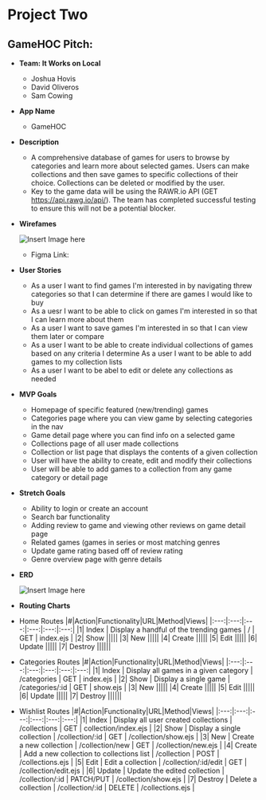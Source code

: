 # Project Two

## GameHOC Pitch:
* **Team: It Works on Local**
    - Joshua Hovis
    - David Oliveros
    - Sam Cowing

* **App Name**
    - GameHOC

* **Description**
    - A comprehensive database of games for users to browse by categories and learn more about selected games. Users can make collections and then save games to specific collections of their choice. Collections can be deleted or modified by the user.
    - Key to the game data will be using the RAWR.io API (GET https://api.rawg.io/api/). The team has completed successful testing to ensure this will not be a potential blocker.

* **Wirefames**

    ![Insert Image here](https://i.imgur.com/znYoG7n.png)

    - Figma Link:

* **User Stories**
    - As a user I want to find games I'm interested in by navigating threw categories so that I can determine if there are games I would like to buy
    - As a uesr I want to be able to click on games I'm interested in so that I can learn more about them
    - As a user I want to save games I'm interested in so that I can view them later or compare
    - As a user I want to be able to create individual collections of games based on any criteria I determine 
    As a user I want to be able to add games to my collection lists
    - As a user I want to be abel to edit or delete any collections as needed

* **MVP Goals**
    - Homepage of specific featured (new/trending) games
    - Categories page where you can view game by selecting categories in the nav
    - Game detail page where you can find info on a selected game
    - Collections page of all user made collections
    - Collection or list page that displays the contents of a given collection
    - User will have the ability to create, edit and modify their collections
    - User will be able to add games to a collection from any game category or detail page

* **Stretch Goals**
    - Ability to login or create an account
    - Search bar functionality
    - Adding review to game and viewing other reviews on game detail page
    - Related games (games in series or most matching genres
    - Update game rating based off of review rating
    - Genre overview page with genre details

* **ERD**

    ![Insert Image here](https://i.imgur.com/oWl7SAt.png)

* **Routing Charts**
- Home Routes
|#|Action|Functionality|URL|Method|Views|
|:---:|:---:|:---:|:---:|:---:|:---:|
|1| Index | Display a handful of the trending games | / | GET | index.ejs |
|2| Show |||||
|3| New |||||
|4| Create |||||
|5| Edit |||||
|6| Update |||||
|7| Destroy ||||||

- Categories Routes
|#|Action|Functionality|URL|Method|Views|
|:---:|:---:|:---:|:---:|:---:|:---:|
|1| Index | Display all games in a given category | /categories | GET | index.ejs |
|2| Show | Display a single game | /categories/:id | GET | show.ejs |
|3| New |||||
|4| Create |||||
|5| Edit |||||
|6| Update |||||
|7| Destroy ||||||

- Wishlist Routes
|#|Action|Functionality|URL|Method|Views|
|:---:|:---:|:---:|:---:|:---:|:---:|
|1| Index | Display all user created collections | /collections | GET | collection/index.ejs |
|2| Show | Display a single collection | /collection/:id | GET | /collection/show.ejs |
|3| New | Create a new collection | /collection/new | GET | /collection/new.ejs |
|4| Create | Add a new collection to collections list | /collection | POST | /collections.ejs |
|5| Edit | Edit a collection | /collection/:id/edit | GET | /collection/edit.ejs |
|6| Update | Update the edited collection | /collection/:id | PATCH/PUT | /collection/show.ejs |
|7| Destroy | Delete a collection | /collection/:id | DELETE | /collections.ejs |

    
